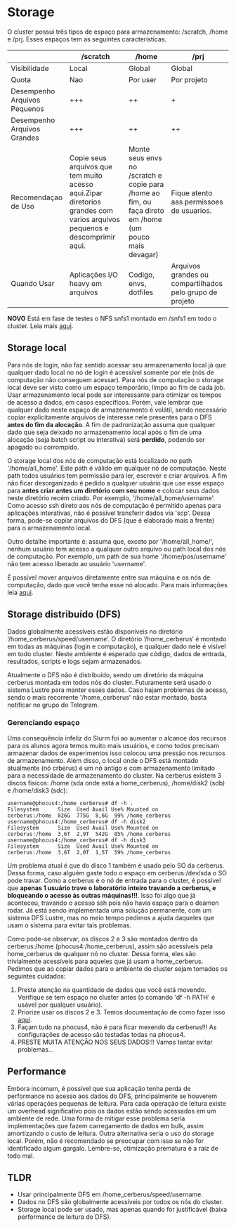 # Storage

O cluster possui três tipos de espaço para armazenamento: /scratch, /home e /prj. Esses espaços tem as seguintes caracteristicas.



| | /scratch | /home | /prj |
|---|---|---|---|
| Visibilidade | Local | Global | Global |
| Quota | Nao | Por user | Por projeto |
| Desempenho<br>Arquivos<br>Pequenos | +++ | ++ | + |
| Desempenho<br>Arquivos<br>Grandes | +++ | ++ | ++ |
| Recomendaçao<br>de Uso | Copie seus arquivos que tem muito acesso aqui.Zipar diretorios grandes com varios arquivos pequenos e descomprimir aqui. | Monte seus envs no /scratch e copie para /home ao fim, ou faça direto em /home (um pouco mais devagar) | Fique atento aas permissoes de usuarios. |
| Quando Usar | Aplicações I/O heavy em arquivos | Codigo, envs, dotfiles | Arquivos grandes ou compartilhados pelo grupo de projeto |







**NOVO** Está em fase de testes o NFS snfs1 montado em /snfs1 em todo o cluster. Leia mais [aqui](nfs.md).

## Storage local

Para nós de login, não faz sentido acessar seu armazenamento local já que qualquer dado local no nó de login é acessível somente por ele (nós de computação não conseguem acessar). Para nós de computação o storage local deve ser visto como um espaço temporário, limpo ao fim de cada job. Usar armazenamento local pode ser interessante para otimizar os tempos de acesso a dados, em casos específicos. Porém, vale lembrar que qualquer dado neste espaço de armazenamento é volátil, sendo necessário copiar explicitamente arquivos de interesse nele presentes para o DFS **antes do fim da alocação**. A fim de padronização assuma que qualquer dado que seja deixado no armazenamento local após o fim de uma alocação (seja batch script ou interativa) será **perdido**, podendo ser apagado ou corrompido.

O storage local dos nós de computação está localizado no path '/home/all_home'. Este path é válido em qualquer nó de computação. Neste path todos usuários tem permissão para ler, escrever e criar arquivos. A fim não ficar desorganizado é pedido a qualquer usuário que use esse espaço para **antes criar antes um diretório com seu nome** e colocar seus dados neste diretório recém criado. Por exemplo, '/home/all_home/username'. Como acesso ssh direto aos nós de computação é permitido apenas para aplicações interativas, não é possível transferir dados via 'scp'. Dessa forma, pode-se copiar arquivos do DFS (que é elaborado mais a frente) para o armazenamento local.

Outro detalhe importante é: assuma que, exceto por '/home/all_home/', nenhum usuário tem acesso a qualquer outro arquivo ou path local dos nós de computação. Por exemplo, um path de sua home '/home/pos/username' não tem acesso liberado ao usuário 'username'.

É possível mover arquivos diretamente entre sua máquina e os nós de computação, dado que você tenha esse nó alocado. Para mais informações leia [aqui](https://github.com/WillianJunior/SpeedUFMG/blob/main/user/gamba.md#4-copiando-diretamente-para-as-gorgonas).

## Storage distribuído (DFS)

Dados globalmente acessíveis estão disponíveis no diretório ‘/home_cerberus/speed/username’. O diretório ‘/home_cerberus’ é montado em todas as máquinas (login e computação), e qualquer dado nele é visível em todo cluster. Neste ambiente é esperado que código, dados de entrada, resultados, scripts e logs sejam armazenados.

Atualmente o DFS não é distribuído, sendo um diretório da máquina cerberus montada em todos nós do cluster. Futuramente será usado o sistema Lustre para manter esses dados. Caso hajam problemas de acesso, sendo o mais recorrente '/home_cerberus' não estar montado, basta notificar no grupo do Telegram.

### Gerenciando espaço

Uma consequência infeliz do Slurm foi ao aumentar o alcance dos recursos para os alunos agora temos muito mais usuários, e como todos precisam armazenar dados de experimentos isso colocou uma pressão nos recursos de armazenamento. Além disso, o local onde o DFS está montado atualmente (nó crberus) é um nó antigo e com armazenamento limitado para a necessidade de armazenamento do cluster. Na cerberus existem 3 discos fisicos: /home (sda onde está a home_cerberus), /home/disk2 (sdb) e /home/disk3 (sdc):

```console
username@phocus4:/home_cerberus# df -h .
Filesystem      Size  Used Avail Use% Mounted on
cerberus:/home  826G  775G  8,6G  99% /home_cerberus
username@phocus4:/home_cerberus# df -h disk2
Filesystem      Size  Used Avail Use% Mounted on
cerberus:/home  3,6T  2,9T  542G  85% /home_cerberus
username@phocus4:/home_cerberus# df -h disk3
Filesystem      Size  Used Avail Use% Mounted on
cerberus:/home  3,6T  2,0T  1,5T  59% /home_cerberus
```

Um problema atual é que do disco 1 também é usado pelo SO da cerberus. Dessa forma, caso alguém gaste todo o espaço em cerberus:/dev/sda o SO pode travar. Como a cerberus é o nó de entrada para o cluster, é possível que **apenas 1 usuário trave o laboratório inteiro travando a cerberus, e bloqueando o acesso às outras máquinas!!!**. Isso foi algo que já aconteceu, travando o acesso ssh pois não havia espaço para o deamon rodar. Já está sendo implementada uma solução permanente, com um sistema DFS Lustre, mas no meio tempo pedimos a ajuda daqueles que usam o sistema para evitar tais problemas.

Como pode-se observar, os discos 2 e 3 são montados dentro da cerberus:/home (phocus4:/home_cerberus), assim são acessíveis pela home_cerberus de qualquer nó no cluster. Dessa forma, eles são trivialmente acessíveis para aqueles que já usam a home_cerberus. Pedimos que ao copiar dados para o ambiente do cluster sejam tomados os seguintes cuidados:
 1. Preste atenção na quantidade de dados que você está movendo. Verifique se tem espaço no cluster antes (o comando 'df -h PATH' é usável por qualquer usuário).
 2. Priorize usar os discos 2 e 3. Temos documentação de como fazer isso [aqui](https://github.com/WillianJunior/SpeedUFMG/blob/main/user/gamba.md#problema-11-espa%C3%A7o).
 3. Façam tudo na phocus4, não é para ficar mexendo da cerberus!!! As configurações de acesso são testadas todas na phocus4.
 4. PRESTE MUITA ATENÇÃO NOS SEUS DADOS!!! Vamos tentar evitar problemas...

## Performance

Embora incomum, é possível que sua aplicação tenha perda de performance no acesso aos dados do DFS, principalmente se houverem várias operações pequenas de leitura. Para cada operação de leitura existe um overhead significativo pois os dados estão sendo acessados em um ambiente de rede. Uma forma de mitigar esse problema seria implementações que fazem carregamento de dados em bulk, assim amortizando o custo de leitura. Outra alternativa seria o uso do storage local. Porém, não é recomendado se preocupar com isso se não for identificado algum gargalo. Lembre-se, otimização prematura é a raiz de todo mal.

## TLDR
 - Usar principalmente DFS em  /home_cerberus/speed/username.
 - Dados no DFS são globalmente acessíveis por todos os nós do cluster.
 - Storage local pode ser usado, mas apenas quando for justificável (baixa performance de leitura do DFS).
